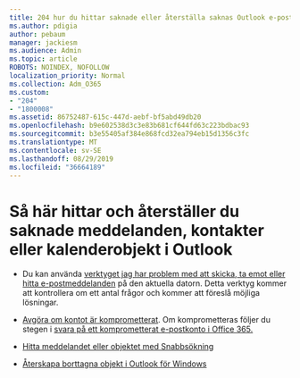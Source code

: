 ```yaml
---
title: 204 hur du hittar saknade eller återställa saknas Outlook e-post, kalender eller kontakter
ms.author: pdigia
author: pebaum
manager: jackiesm
ms.audience: Admin
ms.topic: article
ROBOTS: NOINDEX, NOFOLLOW
localization_priority: Normal
ms.collection: Adm_O365
ms.custom:
- "204"
- "1800008"
ms.assetid: 86752487-615c-447d-aebf-bf5abd49db20
ms.openlocfilehash: b9e602538d3c3e83b681cf644fd63c223bdbac93
ms.sourcegitcommit: b3e55405af384e868fcd32ea794eb15d1356c3fc
ms.translationtype: MT
ms.contentlocale: sv-SE
ms.lasthandoff: 08/29/2019
ms.locfileid: "36664189"
---
```

# <a name="how-to-find-and-recover-missing-messages-contacts-or-calendar-items-in-outlook"></a>Så här hittar och återställer du saknade meddelanden, kontakter eller kalenderobjekt i Outlook

- Du kan använda [verktyget jag har problem med att skicka, ta emot eller hitta e-postmeddelanden](https://aka.ms/SaRA-OutlookSendReceive) på den aktuella datorn. Detta verktyg kommer att kontrollera om ett antal frågor och kommer att föreslå möjliga lösningar.

- [Avgöra om kontot är komprometterat](https://support.microsoft.com/help/2551603/how-to-determine-whether-your-office-365-account-has-been-compromised). Om komprometteras följer du stegen i [svara på ett komprometterat e-postkonto i Office 365.](https://docs.microsoft.com/office365/securitycompliance/responding-to-a-compromised-email-account)

- [Hitta meddelandet eller objektet med Snabbsökning](https://support.office.com/article/69748862-5976-47b9-98e8-ed179f1b9e4d)

- [Återskapa borttagna objekt i Outlook för Windows](https://support.office.com/article/49e81f3c-c8f4-4426-a0b9-c0fd751d48ce)
